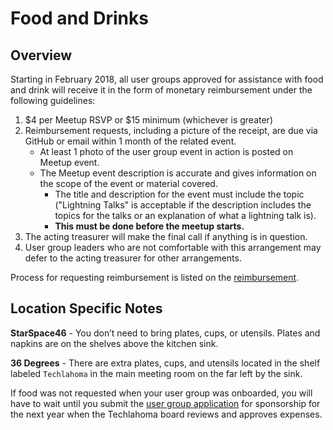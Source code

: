 # Food and Drinks

## Overview
Starting in February 2018, all user groups approved for assistance with food and drink will receive it in the form of monetary reimbursement under the following guidelines:

1. $4 per Meetup RSVP or $15 minimum (whichever is greater)
2. Reimbursement requests, including a picture of the receipt, are due via GitHub or email within 1 month of the related event.
    * At least 1 photo of the user group event in action is posted on Meetup event.
    * The Meetup event description is accurate and gives information on the scope of the event or material covered. 
        * The title and description for the event must include the topic ("Lightning Talks" is acceptable if the description includes the topics for the talks or an explanation of what a lightning talk is). 
        * **This must be done before the meetup starts.**
3. The acting treasurer will make the final call if anything is in question.
4. User group leaders who are not comfortable with this arrangement may defer to the acting treasurer for other arrangements.

Process for requesting reimbursement is listed on the [reimbursement](./Requesting-Reimbursement.md).

## Location Specific Notes
**StarSpace46** - You don’t need to bring plates, cups, or utensils. Plates and napkins are on the shelves above the kitchen sink.

**36 Degrees** - There are extra plates, cups, and utensils located in the shelf labeled `Techlahoma` in the main meeting room on the far left by the sink.

If food was not requested when your user group was onboarded, you will have to wait until you submit the [user group application](https://docs.google.com/forms/d/e/1FAIpQLSdZWz8DMl95ONdr9YZl4qghLFfNZXDxwr_4P2690EAGbgl6eg/viewform?c=0&w=1) for sponsorship for the next year when the Techlahoma board reviews and approves expenses.
